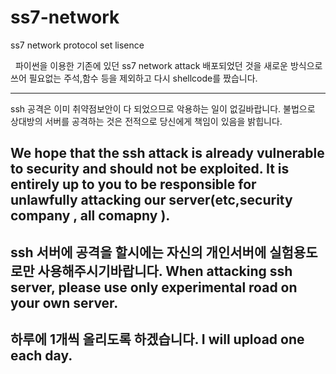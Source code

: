 # ss7-network
ss7 network protocol set lisence

   
 파이썬을 이용한
 기존에 있던 ss7 network attack 배포되었던 것을 새로운 방식으로 쓰어 
 필요없는 주석,함수 등을 제외하고 다시 shellcode를 짰습니다.


------------------------------------------------------------------------------------
ssh 공격은 이미 취약점보안이 다 되었으므로 악용하는 일이 없길바랍니다.
불법으로 상대방의 서버를 공격하는 것은 전적으로 당신에게 책임이 있음을 밝힙니다.

We hope that the ssh attack is already vulnerable to security and should not be exploited.
It is entirely up to you to be responsible for unlawfully attacking our server(etc,security company , all comapny ).
-------------------------------------------------------------------------------------
ssh 서버에 공격을 할시에는 자신의 개인서버에 실험용도로만 사용해주시기바랍니다.
When attacking ssh server, please use only experimental road on your own server.
-------------------------------------------------------------------------------------

하루에 1개씩 올리도록 하겠습니다.
I will upload one each day.
---------------------------------
